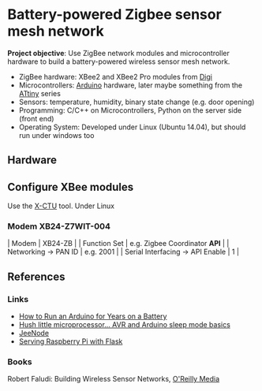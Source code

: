 # Battery-powered Zigbee sensor mesh network

**Project objective**: Use ZigBee network modules and microcontroller hardware
to build a battery-powered wireless sensor mesh network.

* ZigBee hardware: XBee2 and XBee2 Pro modules from
	[Digi](http://www.digi.com/)
* Microcontrollers: [Arduino](http://www.arduino.cc/) hardware, later maybe
	something from the [ATtiny](http://www.atmel.com/devices/attiny85.aspx) series
* Sensors: temperature, humidity, binary state change (e.g. door opening)
* Programming: C/C++ on Microcontrollers, Python on the server side (front end)
* Operating System: Developed under Linux (Ubuntu 14.04), but should run under windows too

## Hardware

## Configure XBee modules

Use the [X-CTU](http://www.digi.com/products/wireless-wired-embedded-solutions/zigbee-rf-modules/xctu)
tool. Under Linux

### Modem XB24-Z7WIT-004

| Modem | XB24-ZB |
| Function Set | e.g. Zigbee Coordinator **API** |
| Networking -> PAN ID | e.g. 2001 |
| Serial Interfacing -> API Enable | 1 |

## References

### Links

* [How to Run an Arduino for Years on a Battery](http://www.openhomeautomation.net/arduino-battery/)
* [Hush little microprocessor… AVR and Arduino sleep mode basics](http://www.engblaze.com/hush-little-microprocessor-avr-and-arduino-sleep-mode-basics/)
* [JeeNode](http://jeelabs.net/projects/hardware/wiki/JeeNode)
* [Serving Raspberry Pi with Flask](http://mattrichardson.com/Raspberry-Pi-Flask/)

### Books

Robert Faludi: Building Wireless Sensor Networks, [O'Reilly Media](http://shop.oreilly.com/product/9780596807740.do)


